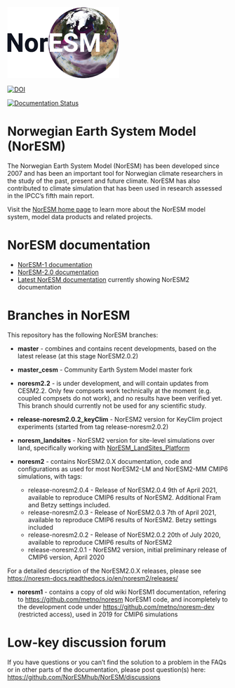 ![NorESM logo](doc/img/NORESM-logo.png)

[![DOI](https://zenodo.org/badge/DOI/10.5281/zenodo.3905091.svg)](https://doi.org/10.5281/zenodo.3905091)

[![Documentation Status](https://readthedocs.org/projects/noresm-docs/badge/?version=latest)](https://noresm-docs.readthedocs.io/en/latest/?badge=latest)

# Norwegian Earth System Model (NorESM)

The Norwegian Earth System Model (NorESM) has been developed since 2007 and has been an important tool for Norwegian climate researchers in the study of the past, present and future climate. NorESM has also contributed to climate simulation that has been used in research assessed in the IPCC’s fifth main report.

Visit the [NorESM home page](https://www.noresm.org/) to learn more about the NorESM model system, model data products and related projects.


# NorESM documentation

- [NorESM-1 documentation](https://noresm-docs.readthedocs.io/en/noresm1)
- [NorESM-2.0 documentation](https://noresm-docs.readthedocs.io/en/noresm2/)
- [Latest NorESM documentation](https://noresm-docs.readthedocs.io/en/latest) currently showing NorESM2 documentation


# Branches in NorESM

This repository has the following NorESM branches:

* **master** - combines and contains recent developments, based on the latest release (at this stage NorESM2.0.2)

* **master_cesm** - Community Earth System Model master fork

* **noresm2.2** - is under development, and will contain updates from CESM2.2.  Only few compsets work technically at the moment (e.g. coupled compsets do not work), and no results have been verified yet.  This branch should currently not be used for any scientific study.

* **release-noresm2.0.2_keyClim** - NorESM2 version for KeyClim project experiments (started from tag release-noresm2.0.2)

* **noresm_landsites** - NorESM2 version for site-level simulations over land, specifically working with [NorESM_LandSites_Platform](https://github.com/NorESMhub/NorESM_LandSites_Platform) 

* **noresm2** - contains NorESM2.0.X documentation, code and configurations as used for most NorESM2-LM and NorESM2-MM CMIP6 simulations, with tags:

  - release-noresm2.0.4 - Release of NorESM2.0.4 9th of April 2021, available to reproduce CMIP6 results of NorESM2. Additional Fram and Betzy settings included.
  - release-noresm2.0.3 - Release of NorESM2.0.3 7th of April 2021, available to reproduce CMIP6 results of NorESM2. Betzy settings included 
  - release-noresm2.0.2 - Release of NorESM2.0.2 20th of July 2020, available to reproduce CMIP6 results of NorESM2
  - release-noresm2.0.1 - NorESM2 version, initial preliminary release of CMIP6 version, April  2020 
  
For a detailed description of the NorESM2.0.X releases, please see https://noresm-docs.readthedocs.io/en/noresm2/releases/

* **noresm1** - contains a copy of old wiki NorESM1 documentation, refering to https://github.com/metno/noresm NorESM1 code, and incompletely to the development code under https://github.com/metno/noresm-dev (restricted access), used in 2019 for CMIP6 simulations


# Low-key discussion forum

If you have questions or you can’t find the solution to a problem in the FAQs or in other parts of the documentation, please post question(s) here: 
https://github.com/NorESMhub/NorESM/discussions
